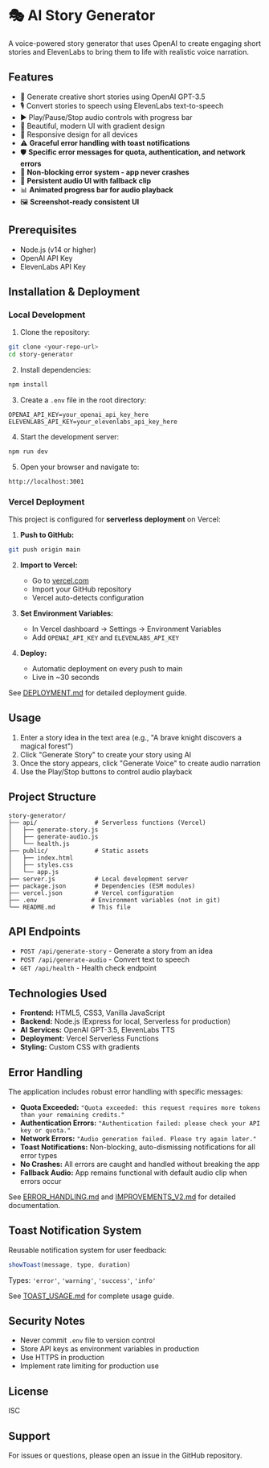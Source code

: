 # 🎭 AI Story Generator

A voice-powered story generator that uses OpenAI to create engaging short stories and ElevenLabs to bring them to life with realistic voice narration.

## Features

- 📝 Generate creative short stories using OpenAI GPT-3.5
- 🎙️ Convert stories to speech using ElevenLabs text-to-speech
- ▶️ Play/Pause/Stop audio controls with progress bar
- 🎨 Beautiful, modern UI with gradient design
- 📱 Responsive design for all devices
- ⚠️ **Graceful error handling with toast notifications**
- 🛡️ **Specific error messages for quota, authentication, and network errors**
- 🔄 **Non-blocking error system - app never crashes**
- 🎵 **Persistent audio UI with fallback clip**
- 📊 **Animated progress bar for audio playback**
- 🖼️ **Screenshot-ready consistent UI**

## Prerequisites

- Node.js (v14 or higher)
- OpenAI API Key
- ElevenLabs API Key

## Installation & Deployment

### Local Development

1. Clone the repository:
```bash
git clone <your-repo-url>
cd story-generator
```

2. Install dependencies:
```bash
npm install
```

3. Create a `.env` file in the root directory:
```env
OPENAI_API_KEY=your_openai_api_key_here
ELEVENLABS_API_KEY=your_elevenlabs_api_key_here
```

4. Start the development server:
```bash
npm run dev
```

5. Open your browser and navigate to:
```
http://localhost:3001
```

### Vercel Deployment

This project is configured for **serverless deployment** on Vercel:

1. **Push to GitHub:**
```bash
git push origin main
```

2. **Import to Vercel:**
   - Go to [vercel.com](https://vercel.com)
   - Import your GitHub repository
   - Vercel auto-detects configuration

3. **Set Environment Variables:**
   - In Vercel dashboard → Settings → Environment Variables
   - Add `OPENAI_API_KEY` and `ELEVENLABS_API_KEY`

4. **Deploy:**
   - Automatic deployment on every push to main
   - Live in ~30 seconds

See [DEPLOYMENT.md](DEPLOYMENT.md) for detailed deployment guide.

## Usage

1. Enter a story idea in the text area (e.g., "A brave knight discovers a magical forest")
2. Click "Generate Story" to create your story using AI
3. Once the story appears, click "Generate Voice" to create audio narration
4. Use the Play/Stop buttons to control audio playback

## Project Structure

```
story-generator/
├── api/                # Serverless functions (Vercel)
│   ├── generate-story.js
│   ├── generate-audio.js
│   └── health.js
├── public/             # Static assets
│   ├── index.html
│   ├── styles.css
│   └── app.js
├── server.js           # Local development server
├── package.json        # Dependencies (ESM modules)
├── vercel.json         # Vercel configuration
├── .env               # Environment variables (not in git)
└── README.md          # This file
```

## API Endpoints

- `POST /api/generate-story` - Generate a story from an idea
- `POST /api/generate-audio` - Convert text to speech
- `GET /api/health` - Health check endpoint

## Technologies Used

- **Frontend:** HTML5, CSS3, Vanilla JavaScript
- **Backend:** Node.js (Express for local, Serverless for production)
- **AI Services:** OpenAI GPT-3.5, ElevenLabs TTS
- **Deployment:** Vercel Serverless Functions
- **Styling:** Custom CSS with gradients

## Error Handling

The application includes robust error handling with specific messages:

- **Quota Exceeded:** `"Quota exceeded: this request requires more tokens than your remaining credits."`
- **Authentication Errors:** `"Authentication failed: please check your API key or quota."`
- **Network Errors:** `"Audio generation failed. Please try again later."`
- **Toast Notifications:** Non-blocking, auto-dismissing notifications for all error types
- **No Crashes:** All errors are caught and handled without breaking the app
- **Fallback Audio:** App remains functional with default audio clip when errors occur

See [ERROR_HANDLING.md](ERROR_HANDLING.md) and [IMPROVEMENTS_V2.md](IMPROVEMENTS_V2.md) for detailed documentation.

## Toast Notification System

Reusable notification system for user feedback:

```javascript
showToast(message, type, duration)
```

Types: `'error'`, `'warning'`, `'success'`, `'info'`

See [TOAST_USAGE.md](TOAST_USAGE.md) for complete usage guide.

## Security Notes

- Never commit `.env` file to version control
- Store API keys as environment variables in production
- Use HTTPS in production
- Implement rate limiting for production use

## License

ISC

## Support

For issues or questions, please open an issue in the GitHub repository.
